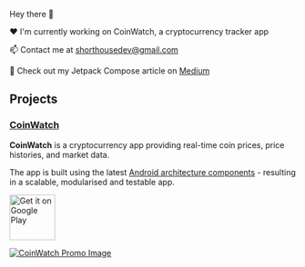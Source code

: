Hey there 👋 

❤️ I'm currently working on CoinWatch, a cryptocurrency tracker app

📫 Contact me at shorthousedev@gmail.com

👀 Check out my Jetpack Compose article on [Medium](https://medium.com/@shorthousedev)

## Projects
### [CoinWatch](https://github.com/shorthouse/CoinWatch)


**CoinWatch** is a cryptocurrency app providing real-time coin prices, price histories, and market data.

The app is built using the latest [Android architecture components](https://developer.android.com/topic/architecture/recommendations) - resulting in a scalable, modularised and testable app.

<a href='https://play.google.com/store/apps/details?id=dev.shorthouse.coinwatch&pcampaignid=pcampaignidMKT-Other-global-all-co-prtnr-py-PartBadge-Mar2515-1'>
    <img alt='Get it on Google Play' src='https://play.google.com/intl/en_us/badges/static/images/badges/en_badge_web_generic.png' height='80'/>
</a>

[![CoinWatch Promo Image](https://github.com/shorthouse/shorthouse/assets/73708076/50ae7658-e929-4489-b172-0faed3dae9ce)](https://github.com/shorthouse/CoinWatch)
